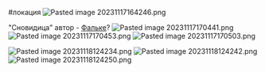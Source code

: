\#локация 
![Pasted image 20231117164246.png](..\..\img\Pasted%20image%2020231117164246.png)

"Сновидица" автор - [Фальке](..\%D0%9F%D0%B5%D1%80%D1%81%D0%BE%D0%BD%D0%B0%D0%B6%D0%B8\%D0%A4%D0%B0%D0%BB%D1%8C%D0%BA%D0%B5.md)?
![Pasted image 20231117170441.png](..\..\img\Pasted%20image%2020231117170441.png)
![Pasted image 20231117170453.png](..\..\img\Pasted%20image%2020231117170453.png)
![Pasted image 20231117170503.png](..\..\img\Pasted%20image%2020231117170503.png)

![Pasted image 20231118124234.png](..\..\img\Pasted%20image%2020231118124234.png)
![Pasted image 20231118124242.png](..\..\img\Pasted%20image%2020231118124242.png)
![Pasted image 20231118124250.png](..\..\img\Pasted%20image%2020231118124250.png)
